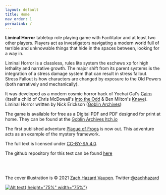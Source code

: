 ```yaml
---
layout: default
title: Home
nav_order: 1
permalink: /
---
```


**Liminal Horror** tabletop role playing game with Facilitator and at least two other players. Players act as investigators navigating a modern world full of terrible and unknowable things that hide in the spaces between, looking for a way in.

Liminal Horror is a classless, rules lite system the eschews xp for high lethality and narrative growth.  The major shift from its parent systems is the integration of a stress damage system that can result in stress fallout. Stress Fallout is how characters are changed by exposure to the Old Powers (both narratively and mechanically).

It was developed as a modern cosmic horror hack of Yochai Gal's [Cairn](https://yochaigal.itch.io/cairn) (itself a child of Chris McDowall's [Into the Odd](https://chrismcdee.itch.io/) & Ben Milton's [Knave](https://questingbeast.itch.io/knave)). Liminal Horror written by Nick Erickson ([Goblin Archives](https://twitter.com/goblin_archives))

The game is available for free as a Digital PDF and PDF designed for print at home. They can be found at the [Goblin Archives Itch.io](https://goblinarchives.itch.io/liminal-horror)

The first published adventure [Plague of Frogs](https://goblinarchives.itch.io/plague-of-frogs) is now out. This adventure acts as an example of the mystery framework.

The full text is licensed under [CC-BY-SA 4.0](https://creativecommons.org/licenses/by-sa/4.0/).


The github repository for this text can be found [here](https://github.com/GoblinArchives/LiminalHorror)

<br><br>

The cover illustration is © 2021 [Zach Hazard Vaupen](https://emo-sludge.com/). Twitter:[@zachhazard](https://twitter.com/zachhazard)


<p></p>

[![Alt text](/LiminalHorror/img/liminalhorrorcover.png "Click to embiggen"){:height="75%" width="75%"}](/LiminalHorror/img/liminalhorrorcover.png)
